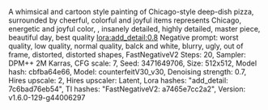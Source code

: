A whimsical and cartoon style painting of Chicago-style deep-dish pizza, surrounded by cheerful, colorful and joyful items represents Chicago, energetic and joyful color, , insanely detailed, highly detailed, master piece, beautiful day, best quality <lora:add_detail:0.8>
Negative prompt: worst quality, low quality, normal quality, balck and white, blurry, ugly, out of frame, distorted, distorted shapes, FastNegativeV2
Steps: 20, Sampler: DPM++ 2M Karras, CFG scale: 7, Seed: 3471649706, Size: 512x512, Model hash: cbfba64e66, Model: counterfeitV30_v30, Denoising strength: 0.7, Hires upscale: 2, Hires upscaler: Latent, Lora hashes: "add_detail: 7c6bad76eb54", TI hashes: "FastNegativeV2: a7465e7cc2a2", Version: v1.6.0-129-g44006297